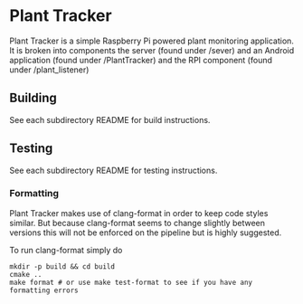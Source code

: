 # Plant Tracker

Plant Tracker is a simple Raspberry Pi powered plant monitoring application. It is broken into components the server (found under /sever) and an Android application (found under /PlantTracker) and the RPI component (found under /plant_listener)

## Building
See each subdirectory README for build instructions.

## Testing
See each subdirectory README for testing instructions.

### Formatting
Plant Tracker makes use of clang-format in order to keep code styles similar. But because clang-format seems to change slightly between versions this will not be enforced on the pipeline but is highly suggested.

To run clang-format simply do
```
mkdir -p build && cd build
cmake ..
make format # or use make test-format to see if you have any formatting errors
```
